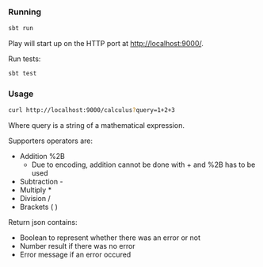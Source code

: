 
### Running

```bash
sbt run
```

Play will start up on the HTTP port at <http://localhost:9000/>.   

Run tests: 
```bash
sbt test
```

### Usage


```bash
curl http://localhost:9000/calculus?query=1+2+3
```

Where query is a string of a mathematical expression. 

Supporters operators are: 
* Addition %2B 
    * Due to encoding, addition cannot be done with + and %2B has to be used
* Subtraction - 
* Multiply * 
* Division / 
* Brackets ( )


Return json contains: 
* Boolean to represent whether there was an error or not 
* Number result if there was no error
* Error message if an error occured



